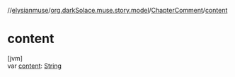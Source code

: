 //[elysianmuse](../../../index.md)/[org.darkSolace.muse.story.model](../index.md)/[ChapterComment](index.md)/[content](content.md)

# content

[jvm]\
var [content](content.md): [String](https://kotlinlang.org/api/latest/jvm/stdlib/kotlin/-string/index.html)

